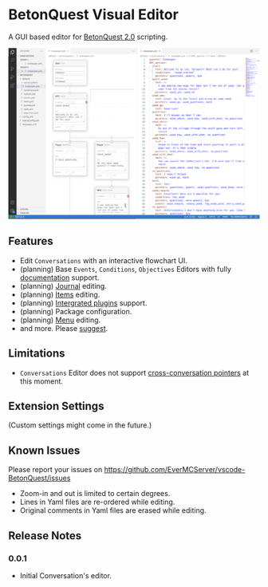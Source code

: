 # BetonQuest Visual Editor

A GUI based editor for [BetonQuest 2.0](https://github.com/BetonQuest/BetonQuest) scripting.

![conversation editor](assets/screenshot-conversation.png)

## Features

- Edit `Conversations` with an interactive flowchart UI.
- (planning) Base `Events`, `Conditions`, `Objectives` Editors with fully [documentation](https://docs.betonquest.org/2.0-DEV/Documentation/Overview/) support.
- (planning) [Journal](https://docs.betonquest.org/2.0-DEV/Documentation/Features/Journal/) editing.
- (planning) [Items](https://docs.betonquest.org/2.0-DEV/Documentation/Features/Items/) editing.
- (planning) [Intergrated plugins](https://docs.betonquest.org/2.0-DEV/Documentation/Scripting/Building-Blocks/Integration-List/) support.
- (planning) Package configuration.
- (planning) [Menu](https://docs.betonquest.org/2.0-DEV/Documentation/Features/Menus/Menu/) editing.
- and more. Please [suggest](https://github.com/EverMCServer/vscode-BetonQuest/issues).

## Limitations

- `Conversations` Editor does not support [cross-conversation pointers](https://docs.betonquest.org/2.0-DEV/Documentation/Features/Conversations/#cross-conversation-pointers) at this moment.

## Extension Settings

(Custom settings might come in the future.)

## Known Issues

Please report your issues on https://github.com/EverMCServer/vscode-BetonQuest/issues

- Zoom-in and out is limited to certain degrees.
- Lines in Yaml files are re-ordered while editing.
- Original comments in Yaml files are erased while editing.

## Release Notes

### 0.0.1

- Initial Conversation's editor.
